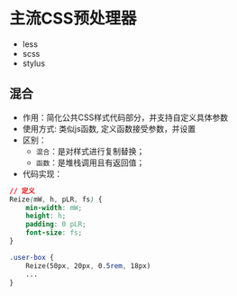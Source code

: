 # 主流CSS预处理器

* less
* scss
* stylus


## 混合
* 作用：简化公共CSS样式代码部分，并支持自定义具体参数
* 使用方式: 类似js函数, 定义函数接受参数，并设置
* 区别：
    * `混合`：是对样式进行复制替换；
    * `函数`：是堆栈调用且有返回值；
* 代码实现：
```css
// 定义
Reize(mW, h, pLR, fs) {
    min-width: mW;
    height: h;
    padding: 0 pLR;
    font-size: fs;
}

.user-box {
    Reize(50px, 20px, 0.5rem, 18px)
    ...
}
```